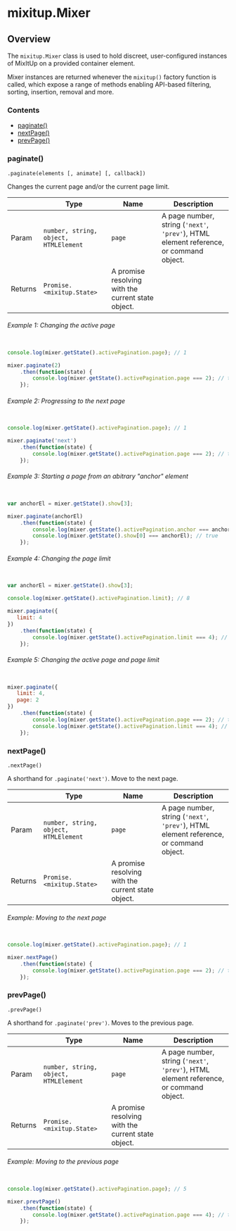 # mixitup.Mixer

## Overview

The `mixitup.Mixer` class is used to hold discreet, user-configured
instances of MixItUp on a provided container element.

Mixer instances are returned whenever the `mixitup()` factory function is called,
which expose a range of methods enabling API-based filtering, sorting,
insertion, removal and more.

### Contents

- [paginate()](#paginate)
- [nextPage()](#nextPage)
- [prevPage()](#prevPage)


<h3 id="paginate">paginate()</h3>


`.paginate(elements [, animate] [, callback])`

Changes the current page and/or the current page limit.

|   |Type | Name | Description
|---|--- | --- | ---
|Param   |`number, string, object, HTMLElement` | `page` | A page number, string (`'next'`, `'prev'`), HTML element reference, or command object.
|Returns |`Promise.<mixitup.State>` | A promise resolving with the current state object.


###### Example 1: Changing the active page

```js

console.log(mixer.getState().activePagination.page); // 1

mixer.paginate(2)
    .then(function(state) {
        console.log(mixer.getState().activePagination.page === 2); // true
    });
```
###### Example 2: Progressing to the next page

```js

console.log(mixer.getState().activePagination.page); // 1

mixer.paginate('next')
    .then(function(state) {
        console.log(mixer.getState().activePagination.page === 2); // true
    });
```
###### Example 3: Starting a page from an abitrary "anchor" element

```js

var anchorEl = mixer.getState().show[3];

mixer.paginate(anchorEl)
    .then(function(state) {
        console.log(mixer.getState().activePagination.anchor === anchorEl); // true
        console.log(mixer.getState().show[0] === anchorEl); // true
    });
```
###### Example 4: Changing the page limit

```js

var anchorEl = mixer.getState().show[3];

console.log(mixer.getState().activePagination.limit); // 8

mixer.paginate({
   limit: 4
})
    .then(function(state) {
        console.log(mixer.getState().activePagination.limit === 4); // true
    });
```
###### Example 5: Changing the active page and page limit

```js

mixer.paginate({
   limit: 4,
   page: 2
})
    .then(function(state) {
        console.log(mixer.getState().activePagination.page === 2); // true
        console.log(mixer.getState().activePagination.limit === 4); // true
    });
```

<h3 id="nextPage">nextPage()</h3>


`.nextPage()`

A shorthand for `.paginate('next')`. Move to the next page.

|   |Type | Name | Description
|---|--- | --- | ---
|Param   |`number, string, object, HTMLElement` | `page` | A page number, string (`'next'`, `'prev'`), HTML element reference, or command object.
|Returns |`Promise.<mixitup.State>` | A promise resolving with the current state object.


###### Example: Moving to the next page

```js

console.log(mixer.getState().activePagination.page); // 1

mixer.nextPage()
    .then(function(state) {
        console.log(mixer.getState().activePagination.page === 2); // true
    });
```

<h3 id="prevPage">prevPage()</h3>


`.prevPage()`

A shorthand for `.paginate('prev')`. Moves to the previous page.

|   |Type | Name | Description
|---|--- | --- | ---
|Param   |`number, string, object, HTMLElement` | `page` | A page number, string (`'next'`, `'prev'`), HTML element reference, or command object.
|Returns |`Promise.<mixitup.State>` | A promise resolving with the current state object.


###### Example: Moving to the previous page

```js

console.log(mixer.getState().activePagination.page); // 5

mixer.prevtPage()
    .then(function(state) {
        console.log(mixer.getState().activePagination.page === 4); // true
    });
```

